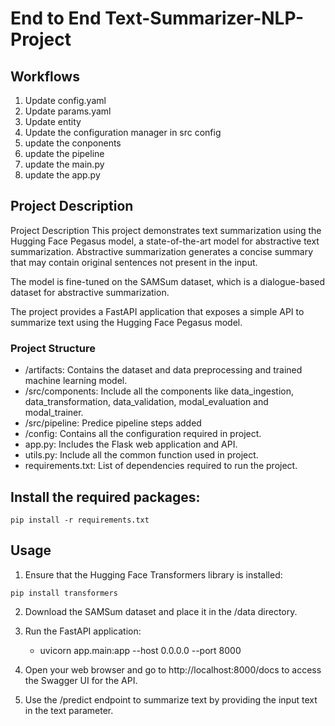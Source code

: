 # End to End Text-Summarizer-NLP-Project

## Workflows

1. Update config.yaml
2. Update params.yaml
3. Update entity
4. Update the configuration manager in src config
5. update the conponents
6. update the pipeline
7. update the main.py
8. update the app.py

## Project Description
Project Description
This project demonstrates text summarization using the Hugging Face Pegasus model, a state-of-the-art model for abstractive text summarization. Abstractive summarization generates a concise summary that may contain original sentences not present in the input.

The model is fine-tuned on the SAMSum dataset, which is a dialogue-based dataset for abstractive summarization.

The project provides a FastAPI application that exposes a simple API to summarize text using the Hugging Face Pegasus model.

### Project Structure
- /artifacts: Contains the dataset and data preprocessing and trained machine learning model.
- /src/components: Include all the components like data_ingestion, data_transformation, data_validation, modal_evaluation and modal_trainer.
- /src/pipeline: Predice pipeline steps added
- /config: Contains all the configuration required in project.
- app.py: Includes the Flask web application and API.
- utils.py: Include all the common function used in project.
- requirements.txt: List of dependencies required to run the project.

## Install the required packages:
```
pip install -r requirements.txt
```

## Usage
1. Ensure that the Hugging Face Transformers library is installed:
```
pip install transformers
```
2. Download the SAMSum dataset and place it in the /data directory.
3. Run the FastAPI application:

    - uvicorn app.main:app --host 0.0.0.0 --port 8000

4. Open your web browser and go to http://localhost:8000/docs to access the Swagger UI for the API.
5. Use the /predict endpoint to summarize text by providing the input text in the text parameter.

